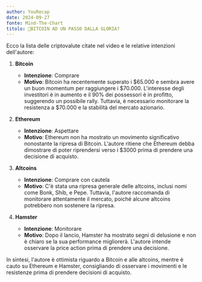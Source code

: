 ```yaml
---
author: YouRecap
date: 2024-09-27
fonte: Mind-The-Chart 
titolo: 🔴BITCOIN AD UN PASSO DALLA GLORIA?
---
```


Ecco la lista delle criptovalute citate nel video e le relative intenzioni dell'autore:

1. **Bitcoin**
   - **Intenzione**: Comprare
   - **Motivo**: Bitcoin ha recentemente superato i $65.000 e sembra avere un buon momentum per raggiungere i $70.000. L'interesse degli investitori è in aumento e il 90% dei possessori è in profitto, suggerendo un possibile rally. Tuttavia, è necessario monitorare la resistenza a $70.000 e la stabilità del mercato azionario.

2. **Ethereum**
   - **Intenzione**: Aspettare
   - **Motivo**: Ethereum non ha mostrato un movimento significativo nonostante la ripresa di Bitcoin. L'autore ritiene che Ethereum debba dimostrare di poter riprendersi verso i $3000 prima di prendere una decisione di acquisto.

3. **Altcoins**
   - **Intenzione**: Comprare con cautela
   - **Motivo**: C'è stata una ripresa generale delle altcoins, inclusi nomi come Bonk, Shib, e Pepe. Tuttavia, l'autore raccomanda di monitorare attentamente il mercato, poiché alcune altcoins potrebbero non sostenere la ripresa.

4. **Hamster**
   - **Intenzione**: Monitorare
   - **Motivo**: Dopo il lancio, Hamster ha mostrato segni di delusione e non è chiaro se la sua performance migliorerà. L'autore intende osservare la price action prima di prendere una decisione.

In sintesi, l'autore è ottimista riguardo a Bitcoin e alle altcoins, mentre è cauto su Ethereum e Hamster, consigliando di osservare i movimenti e le resistenze prima di prendere decisioni di acquisto.
